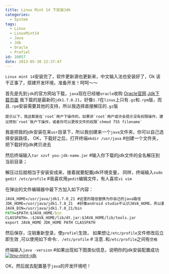 ```yaml
---
title: Linux Mint 14 下安装Jdk
categories:
  - System
tags:
  - Linux
  - LinuxMint14
  - Java
  - Jdk
  - Oracle
  - Profiel
id: 10057
date: 2013-05-30 22:37:47
---
```


`Linux mint 14`安装完了，软件更新源也更新来，中文输入法也安装好了，Ok 该干正事了，搭建开发环境，准备开发！呵呵～～

首先是先到`jdk`的官方网站下载，`java`现在已经被`oracle`收购
[Oracle官网](http://www.oracle.com) 
[Jdk下载页面](http://www.oracle.com/technetwork/java/javase/downloads/index.html)
我下载的是最新的`jdk1.7.0.21`，好像`1.7`在`linux`上只有`.gz`和`.rpm`版，而且`.rpm`安装需要其他的支持，所以我选择直接解压的`.gz`版

    提示以下，我这都是在`root`用户下操作的，如果非`root`用户或许会提示没有权限操作，建议转到`root`账户下操作，或者你可以更改文件的权限`chmod 755 filename`

我是把我的jdk安装在来`usr`目录下，所以我创建来一个`java`文件夹，你可以自己选择安装路径，
OK，下载好之后，打开终端`mkdir /usr/java` #创建一个文件夹，把下载好的jdk拷贝进去

然后终端输入`tar xzvf you-jdk-name.jar` #输入你下载的jdk文件的全名解压到当前目录；

解压过后就相当于安装安成来，接着就要配置jdk环境变量，
同样，终端输入`sudo gedit /etc/profile` #我喜欢用`gedit`编辑文件，有人喜欢`vi vim`

在弹出的文件编辑器中最下方加入如下内容：
```bat
JAVA_HOME=/usr/java/jdk1.7.0_21 #这里的路径替换为你自己的java路径
JDK_HOME=/usr/java/jdk1.7.0_21  #好像android studio不认识JAVA_HOME，所以要添加一个JDK_HOME环境变量
JAVA_BIN=/usr/java/jdk1.7.0_21/bin
PATH=$PATH:$JAVA_HOME/bin
CLASSPATH=.:$JAVA_HOME/lib/dt.jar:$JAVA_HOME/lib/tools.jar
export JAVA_HOME JDK_HOME PATH CLASSPATH
```
然后保存，注销重新登录，使`profiel`生效，
如果想让`/etc/profile`文件修改后立即生效 ,可以使用如下命令:`. /etc/profile` # 注意`.`和`/etc/profile`之间有`空格`

终端输入`java -version` #如果出现如下图类似信息，说明你的jdk安装配置成功
[![linu-mint-jdk](http://lzan13.qiniudn.com/blog/uploads/images/2013/05/linu-mint-14.png)](http://lzan13.qiniudn.com/blog/uploads/images/2013/05/linu-mint-14.png)

OK，然后就去配置基于`java`的开发环境吧！